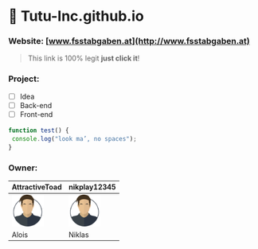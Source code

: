 # :steam_locomotive: **Tutu-Inc.github.io**

### Website: [www.fsstabgaben.at](http://www.fsstabgaben.at)
> This link is 100% legit
> **just click it**!

### Project:
- [ ] Idea
- [ ] Back-end
- [ ] Front-end

```javascript
function test() {
 console.log("look ma’, no spaces");
}
```

### Owner:
AttractiveToad | nikplay12345
------------ | -------------
![Avatar](/img/avatar64x.png) | ![Avatar](/img/avatar64x.png)
Alois | Niklas